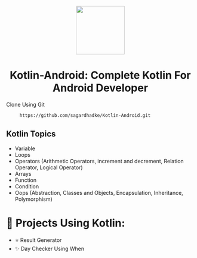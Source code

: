 <p align="center">
    <img src="https://github.com/sagardhadke/Kotlin-Android/assets/70995022/e4044b34-706a-4d9c-ab60-7bbaac16b950"
        height="130">
</p>

<h1 align="center">Kotlin-Android: Complete Kotlin For Android Developer</h1>

Clone Using Git 

```bash
     https://github.com/sagardhadke/Kotlin-Android.git
```

## Kotlin Topics

- Variable
- Loops
- Operators (Arithmetic Operators, increment and decrement, Relation Operator, Logical Operator)
- Arrays
- Function
- Condition
- Oops (Abstraction, Classes and Objects, Encapsulation, Inheritance, Polymorphism)

# 💪 Projects Using Kotlin:

* ⭐ Result Generator
* ✨ Day Checker Using When

